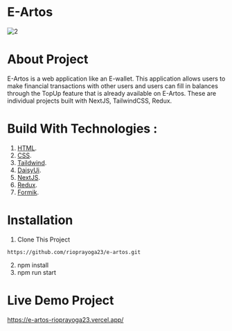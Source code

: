 # E-Artos
![2](https://user-images.githubusercontent.com/105056679/216290890-6e8dcad6-4224-4762-a9b5-9d694b135646.png)

# About Project

E-Artos is a web application like an E-wallet. This application allows users to make financial transactions with other users and users can fill in balances through the TopUp feature that is already available on E-Artos. These are individual projects built with NextJS, TailwindCSS, Redux.

# Build With Technologies : 

1. [HTML](https://developer.mozilla.org/en-US/docs/Web/HTML?retiredLocale=id).
2. [CSS](https://developer.mozilla.org/en-US/docs/Web/CSS).
3. [Taildwind](https://tailwindcss.com/).
4. [DaisyUi](https://daisyui.com/).
5. [NextJS](https://nextjs.org/).
6. [Redux](https://redux-toolkit.js.org/).
7. [Formik](https://formik.org/).

# Installation

1. Clone This Project
```
https://github.com/rioprayoga23/e-artos.git
```
2. npm install
3. npm run start

# Live Demo Project

https://e-artos-rioprayoga23.vercel.app/
